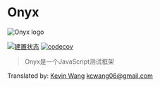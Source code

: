 # Onyx
![Onyx logo](/onyx/onyx-logo-sm.svg)

[![建置状态](https://travis-ci.org/onyxjs/onyx.svg?branch=master)](https://travis-ci.org/onyxjs/onyx)
[![codecov](https://codecov.io/gh/onyxjs/onyx/branch/master/graph/badge.svg)](https://codecov.io/gh/onyxjs/onyx)

> Onyx是一个JavaScript测试框架

Translated by: [Kevin Wang](https://github.com/NinjaEagle) kcwang06@gmail.com

